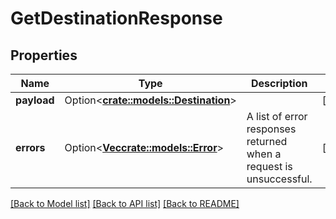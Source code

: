 # GetDestinationResponse

## Properties

Name | Type | Description | Notes
------------ | ------------- | ------------- | -------------
**payload** | Option<[**crate::models::Destination**](Destination.md)> |  | [optional]
**errors** | Option<[**Vec<crate::models::Error>**](Error.md)> | A list of error responses returned when a request is unsuccessful. | [optional]

[[Back to Model list]](../README.md#documentation-for-models) [[Back to API list]](../README.md#documentation-for-api-endpoints) [[Back to README]](../README.md)


